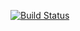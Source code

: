 [![Build Status](https://travis-ci.org/NikAlex/stack4.svg?branch=master)](https://travis-ci.org/NikAlex/stack4) 
